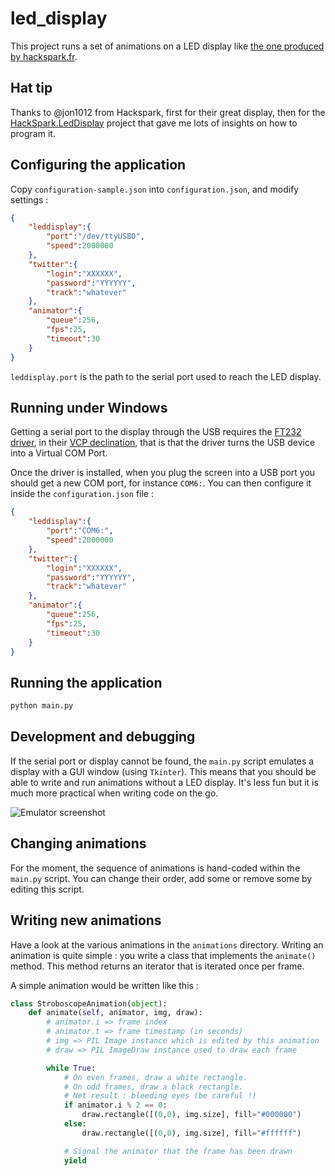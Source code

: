 led_display
===========

This project runs a set of animations on a LED display like [the one produced by hackspark.fr](http://hackspark.fr/fr/afficheur-a-led-rvb-controle-en-usb-de-32cm-x-16cm.html).

Hat tip
-------

Thanks to @jon1012 from Hackspark, first for their great display, then for the [HackSpark.LedDisplay](https://bitbucket.org/jon1012/hackspark.leddisplay) project that gave me lots of insights on how to program it.

Configuring the application
---------------------------

Copy `configuration-sample.json` into `configuration.json`, and modify settings :

```json
{
    "leddisplay":{
        "port":"/dev/ttyUSB0",
        "speed":2000000
    },
    "twitter":{
        "login":"XXXXXX",
        "password":"YYYYYY",
        "track":"whatever"
    },
    "animator":{
        "queue":256,
        "fps":25,
        "timeout":30
    }
}
```

`leddisplay.port` is the path to the serial port used to reach the LED display.

Running under Windows
---------------------

Getting a serial port to the display through the USB requires the [FT232 driver](http://www.ftdichip.com/FTDrivers.htm), in their [VCP declination](http://www.ftdichip.com/Drivers/VCP.htm), that is that the driver turns the USB device into a Virtual COM Port.

Once the driver is installed, when you plug the screen into a USB port you should get a new COM port, for instance `COM6:`. You can then configure it inside the `configuration.json` file :

```json
{
    "leddisplay":{
        "port":"COM6:",
        "speed":2000000
    },
    "twitter":{
        "login":"XXXXXX",
        "password":"YYYYYY",
        "track":"whatever"
    },
    "animator":{
        "queue":256,
        "fps":25,
        "timeout":30
    }
}
```

Running the application
-----------------------

```sh
python main.py
```

Development and debugging
-------------------------

If the serial port or display cannot be found, the `main.py` script emulates a display with a GUI window (using `Tkinter`). This means that you should be able to write and run animations without a LED display. It's less fun but it is much more practical when writing code on the go.

![Emulator screenshot](https://bitbucket.org/nlehuen/led_display/raw/488c7223873d/emulator-screenshot.png)

Changing animations
-------------------

For the moment, the sequence of animations is hand-coded within the `main.py` script. You can change their order, add some or remove some by editing this script.

Writing new animations
----------------------

Have a look at the various animations in the `animations` directory. Writing an animation is quite simple : you write a class that implements the `animate()` method. This method returns an iterator that is iterated once per frame.

A simple animation would be written like this :

```python
class StroboscopeAnimation(object):
    def animate(self, animator, img, draw):
        # animator.i => frame index
        # animator.t => frame timestamp (in seconds)
        # img => PIL Image instance which is edited by this animation
        # draw => PIL ImageDraw instance used to draw each frame

        while True:
            # On even frames, draw a white rectangle.
            # On odd frames, draw a black rectangle.
            # Net result : bleeding eyes (be careful !)
            if animator.i % 2 == 0:
                draw.rectangle([(0,0), img.size], fill="#000000")
            else:
                draw.rectangle([(0,0), img.size], fill="#ffffff")

            # Signal the animator that the frame has been drawn
            yield
```
